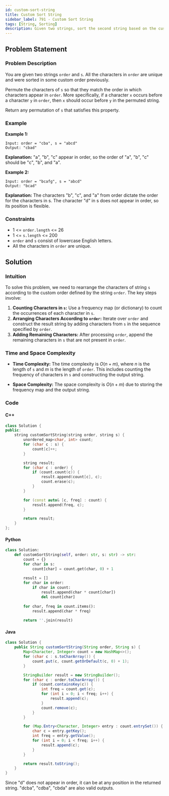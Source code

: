 ```yaml
---
id: custom-sort-string
title: Custom Sort String
sidebar_label: 791 - Custom Sort String
tags: [String, Sorting]
description: Given two strings, sort the second string based on the custom order defined by the first string.
---
```


## Problem Statement

### Problem Description

You are given two strings `order` and `s`. All the characters in `order` are unique and were sorted in some custom order previously.

Permute the characters of `s` so that they match the order in which characters appear in `order`. More specifically, if a character `x` occurs before a character `y` in `order`, then `x` should occur before `y` in the permuted string.

Return any permutation of `s` that satisfies this property.

### Example

**Example 1:**
```
Input: order = "cba", s = "abcd"
Output: "cbad"
```
**Explanation:** "a", "b", "c" appear in order, so the order of "a", "b", "c" should be "c", "b", and "a".


**Example 2:**
```
Input: order = "bcafg", s = "abcd"
Output: "bcad"
```
**Explanation:** The characters "b", "c", and "a" from order dictate the order for the characters in s. The character "d" in s does not appear in order, so its position is flexible.


### Constraints

- 1 <= `order.length` <= 26
- 1 <= `s.length` <= 200
- `order` and `s` consist of lowercase English letters.
- All the characters in `order` are unique.

## Solution

### Intuition

To solve this problem, we need to rearrange the characters of string `s` according to the custom order defined by the string `order`. The key steps involve:

1. **Counting Characters in `s`:** Use a frequency map (or dictionary) to count the occurrences of each character in `s`.
2. **Arranging Characters According to `order`:** Iterate over `order` and construct the result string by adding characters from `s` in the sequence specified by `order`.
3. **Adding Remaining Characters:** After processing `order`, append the remaining characters in `s` that are not present in `order`.

### Time and Space Complexity

- **Time Complexity:** The time complexity is $O(n + m)$, where $n$ is the length of `s` and $m$ is the length of `order`. This includes counting the frequency of characters in `s` and constructing the output string.

- **Space Complexity:** The space complexity is $O(n + m)$ due to storing the frequency map and the output string.

### Code

#### C++

```cpp
class Solution {
public:
    string customSortString(string order, string s) {
        unordered_map<char, int> count;
        for (char c : s) {
            count[c]++;
        }

        string result;
        for (char c : order) {
            if (count.count(c)) {
                result.append(count[c], c);
                count.erase(c);
            }
        }

        for (const auto& [c, freq] : count) {
            result.append(freq, c);
        }

        return result;
    }
};
```
#### Python
```python
class Solution:
    def customSortString(self, order: str, s: str) -> str:
        count = {}
        for char in s:
            count[char] = count.get(char, 0) + 1
        
        result = []
        for char in order:
            if char in count:
                result.append(char * count[char])
                del count[char]
        
        for char, freq in count.items():
            result.append(char * freq)
        
        return ''.join(result)
```
#### Java
```java
class Solution {
    public String customSortString(String order, String s) {
        Map<Character, Integer> count = new HashMap<>();
        for (char c : s.toCharArray()) {
            count.put(c, count.getOrDefault(c, 0) + 1);
        }

        StringBuilder result = new StringBuilder();
        for (char c : order.toCharArray()) {
            if (count.containsKey(c)) {
                int freq = count.get(c);
                for (int i = 0; i < freq; i++) {
                    result.append(c);
                }
                count.remove(c);
            }
        }

        for (Map.Entry<Character, Integer> entry : count.entrySet()) {
            char c = entry.getKey();
            int freq = entry.getValue();
            for (int i = 0; i < freq; i++) {
                result.append(c);
            }
        }

        return result.toString();
    }
}
```
Since "d" does not appear in order, it can be at any position in the returned string. "dcba", "cdba", "cbda" are also valid outputs.
